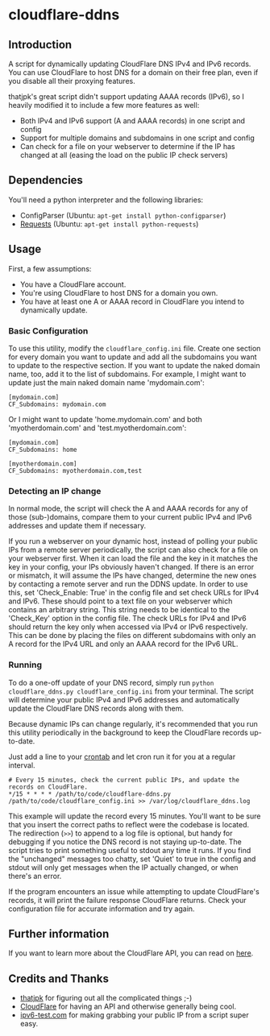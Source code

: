 cloudflare-ddns
===============

Introduction
------------

A script for dynamically updating CloudFlare DNS IPv4 and IPv6 records.  You can use CloudFlare to host DNS for a domain on their free plan, even if you disable all their proxying features.

thatjpk's great script didn't support updating AAAA records (IPv6), so I heavily modified it to include a few more features as well:
- Both IPv4 and IPv6 support (A and AAAA records) in one script and config
- Support for multiple domains and subdomains in one script and config
- Can check for a file on your webserver to determine if the IP has changed at all (easing the load on the public IP check servers)

Dependencies
------------

You'll need a python interpreter and the following libraries:

 - ConfigParser (Ubuntu: `apt-get install python-configparser`)
 - [Requests](http://docs.python-requests.org/en/latest/) (Ubuntu: `apt-get install python-requests`)

Usage
-----

First, a few assumptions:

  - You have a CloudFlare account.
  - You're using CloudFlare to host DNS for a domain you own.
  - You have at least one A or AAAA record in CloudFlare you intend to dynamically update.

### Basic Configuration

To use this utility, modify the `cloudflare_config.ini` file.  Create one section for every domain you want to update and add all the subdomains you want to update to the respective section. If you want to update the naked domain name, too, add it to the list of subdomains. For example, I might want to update just the main naked domain name 'mydomain.com':

    [mydomain.com]
    CF_Subdomains: mydomain.com

Or I might want to update 'home.mydomain.com' and both 'myotherdomain.com' and 'test.myotherdomain.com':

    [mydomain.com]
    CF_Subdomains: home
    
    [myotherdomain.com]
    CF_Subdomains: myotherdomain.com,test

### Detecting an IP change

In normal mode, the script will check the A and AAAA records for any of those (sub-)domains, compare them to your current public IPv4 and IPv6 addresses and update them if necessary.

If you run a webserver on your dynamic host, instead of polling your public IPs from a remote server periodically, the script can also check for a file on your webserver first. When it can load the file and the key in it matches the key in your config, your IPs obviously haven't changed. If there is an error or mismatch, it will assume the IPs have changed, determine the new ones by contacting a remote server and run the DDNS update. In order to use this, set 'Check_Enable: True' in the config file and set check URLs for IPv4 and IPv6. These should point to a text file on your webserver which contains an arbitrary string. This string needs to be identical to the 'Check_Key' option in the config file. The check URLs for IPv4 and IPv6 should return the key only when accessed via IPv4 or IPv6 respectively. This can be done by placing the files on different subdomains with only an A record for the IPv4 URL and only an AAAA record for the IPv6 URL.

### Running

To do a one-off update of your DNS record, simply run `python cloudflare_ddns.py cloudflare_config.ini` from your terminal.
The script will determine your public IPv4 and IPv6 addresses and automatically update the CloudFlare DNS records along with them.

Because dynamic IPs can change regularly, it's recommended that you run this utility periodically in the background to keep the CloudFlare records up-to-date.

Just add a line to your [crontab](http://en.wikipedia.org/wiki/Cron) and let cron run it for you at a regular interval.

    # Every 15 minutes, check the current public IPs, and update the records on CloudFlare.
    */15 * * * * /path/to/code/cloudflare-ddns.py /path/to/code/cloudflare_config.ini >> /var/log/cloudflare_ddns.log

This example will update the record every 15 minutes.  You'll want to be sure that you insert the correct paths to reflect were the codebase is located.
The redirection (`>>`) to append to a log file is optional, but handy for debugging if you notice the DNS record is not staying up-to-date.  The script tries to print something useful to stdout any time it runs. If you find the "unchanged" messages too chatty, set 'Quiet' to true in the config and stdout will only get messages when the IP actually changed, or when there's an error.

If the program encounters an issue while attempting to update CloudFlare's records, it will print the failure response CloudFlare returns. Check your configuration file for accurate information and try again.

Further information
-------------------

If you want to learn more about the CloudFlare API, you can read on
[here](http://www.cloudflare.com/docs/client-api.html).

Credits and Thanks
------------------

 - [thatjpk](https://github.com/thatjpk) for figuring out all the complicated things ;-)
 - [CloudFlare](https://www.cloudflare.com/) for having an API and otherwise generally being cool.
 - [ipv6-test.com](http://ipv6-test.com/) for making grabbing your public IP from a script super easy.

